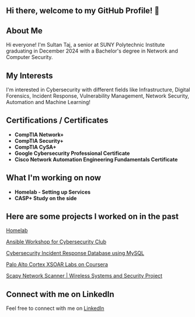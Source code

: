 ## Hi there, welcome to my GitHub Profile! 👋

## About Me

Hi everyone! I'm Sultan Taj, a senior at SUNY Polytechnic Institute graduating in December 2024 with a Bachelor's degree in Network and Computer Security.

## My Interests

I'm interested in Cybersecurity with different fields like Infrastructure, Digital Forensics, Incident Response, Vulnerability Management, Network Security, Automation and Machine Learning!

## Certifications / Certificates
- **CompTIA Network+**
- **CompTIA Security+**
- **CompTIA CySA+**
- **Google Cybersecurity Professional Certificate**
- **Cisco Network Automation Engineering Fundamentals Certificate**

## What I'm working on now
- **Homelab - Setting up Services**
- **CASP+ Study on the side**

## Here are some projects I worked on in the past

[Homelab](https://github.com/STaj-55/Homelab)

[Ansible Workshop for Cybersecurity Club](https://github.com/STaj-55/Ansible-Workshop)

[Cybersecurity Incident Response Database using MySQL](https://github.com/STaj-55/Cybersecurity_Incident_Response_Database)

[Palo Alto Cortex XSOAR Labs on Coursera](https://github.com/STaj-55/GCP_XSOAR_Labs)

[Scapy Network Scanner | Wireless Systems and Security Project](https://github.com/STaj-55/Scapy-Network-Scanner)

## Connect with me on LinkedIn

Feel free to connect with me on [LinkedIn](https://www.linkedin.com/in/sultantaj/)
<!--
**STaj-55/STaj-55** is a ✨ _special_ ✨ repository because its `README.md` (this file) appears on your GitHub profile.

Here are some ideas to get you started:

- 🔭 I’m currently working on ...
- 🌱 I’m currently learning ...
- 👯 I’m looking to collaborate on ...
- 🤔 I’m looking for help with ...
- 💬 Ask me about ...
- 📫 How to reach me: ...
- 😄 Pronouns: ...
- ⚡ Fun fact: ...
-->
